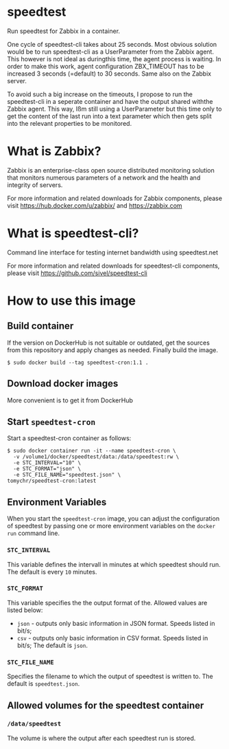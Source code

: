 # speedtest
Run speedtest for Zabbix in a container. 

One cycle of speedtest-cli takes about 25 seconds. Most obvious solution would be to run speedtest-cli as a UserParameter from the Zabbix agent. This however is not ideal as duringthis time, the agent process is waiting. In order to make this work, agent configuration ZBX_TIMEOUT has to be increased 3 seconds (=default) to 30 seconds. Same also on the Zabbix server.

To avoid such a big increase on the timeouts, I propose to run the speedtest-cli in a seperate container and have the output shared withthe Zabbix agent. This way, Ißm still using a UserParameter but this time only to get the content of the last run into a text parameter which then gets split into the relevant properties to be monitored.

# What is Zabbix?
Zabbix is an enterprise-class open source distributed monitoring solution that monitors numerous parameters of a network and the health and integrity of servers.

For more information and related downloads for Zabbix components, please visit https://hub.docker.com/u/zabbix/ and https://zabbix.com

# What is speedtest-cli?
Command line interface for testing internet bandwidth using speedtest.net

For more information and related downloads for speedtest-cli components, please visit https://github.com/sivel/speedtest-cli

# How to use this image

## Build container

If the version on DockerHub is not suitable or outdated, get the sources from this repository and apply changes as needed. Finally build the image.

```console
$ sudo docker build --tag speedtest-cron:1.1 .
```

## Download docker images

More convenient is to get it from DockerHub

## Start `speedtest-cron`

Start a speedtest-cron container as follows:

```console
$ sudo docker container run -it --name speedtest-cron \
  -v /volume1/docker/speedtest/data:/data/speedtest:rw \
  -e STC_INTERVAL="10" \
  -e STC_FORMAT="json" \
  -e STC_FILE_NAME="speedtest.json" \
tomychr/speedtest-cron:latest
```

## Environment Variables

When you start the `speedtest-cron` image, you can adjust the configuration of speedtest by passing one or more environment variables on the `docker run` command line.

### `STC_INTERVAL`

This variable defines the intervall in minutes at which speedtest should run. The default is every `10` minutes.

### `STC_FORMAT`

This variable specifies the the output format of the. Allowed values are listed below:
- ``json`` - outputs only basic information in JSON format. Speeds listed in bit/s;
- ``csv`` - outputs only basic information in CSV format. Speeds listed in bit/s;
The default is ``json``.

### `STC_FILE_NAME`

Specifies the filename to which the output of speedtest is written to. The default is ``speedtest.json``.

## Allowed volumes for the speedtest container

### ``/data/speedtest``

The volume is where the output after each speedtest run is stored.



